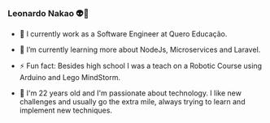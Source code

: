 ### Leonardo Nakao :alien:👋


- 🔭 I currently work as a Software Engineer at Quero Educação. 

- 🌱 I’m currently learning more about NodeJs, Microservices and Laravel.

- ⚡ Fun fact: Besides high school I was a teach on a Robotic Course using Arduino and Lego MindStorm.

- :memo: I'm 22 years old and I'm passionate about technology. I like new challenges and usually go the extra mile, always trying to learn and implement new techniques.
